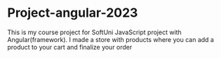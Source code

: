 # Project-angular-2023
 This is my course project for SoftUni JavaScript project with Angular(framework). I made a store with products where you can add a product to your cart and finalize your order
